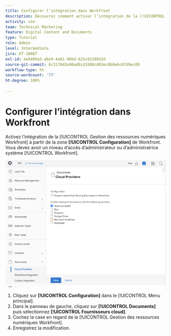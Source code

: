 ```yaml
---
title: Configurer l’intégration dans Workfront
description: Découvrez comment activer l’intégration de la [!UICONTROL Gestion des ressources numériques Workfront] au niveau d’accès de l’administrateur ou de l’administratrice système.
activity: use
team: Technical Marketing
feature: Digital Content and Documents
type: Tutorial
role: Admin
level: Intermediate
jira: KT-10087
exl-id: ee9489a5-abe9-4a81-96bd-625c82189d3d
source-git-commit: 6c31f8d2e98ad8cd1880cd03ec0b0e6c0fd9ec09
workflow-type: ht
source-wordcount: '77'
ht-degree: 100%

---
```


# Configurer l’intégration dans Workfront

Activez l’intégration de la [!UICONTROL Gestion des ressources numériques Workfront] à partir de la zone **[!UICONTROL Configuration]** de Workfront. Vous devez avoir un niveau d’accès d’administrateur ou d’administratrice système [!UICONTROL Workfront].

![Capture d’écran de la page de configuration [!UICONTROL Fournisseurs cloud].](assets/01-configure-the-integration-in-workfront.png)

1. Cliquez sur **[!UICONTROL Configuration]** dans le [!UICONTROL Menu principal].
1. Dans le panneau de gauche, cliquez sur **[!UICONTROL Documents]** puis sélectionnez **[!UICONTROL Fournisseurs cloud]**.
1. Cochez la case en regard de la [!UICONTROL Gestion des ressources numériques Workfront].
1. Enregistrez la modification.

<!--
Learn more graphic and documentation article link, below
* Enabling Workfront DAM
 -->
